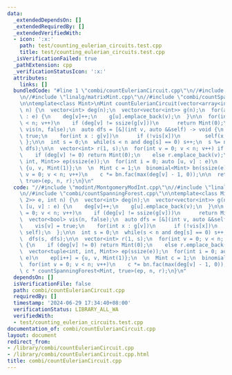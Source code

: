 ```yaml
---
data:
  _extendedDependsOn: []
  _extendedRequiredBy: []
  _extendedVerifiedWith:
  - icon: ':x:'
    path: test/counting_eulerian_circuits.test.cpp
    title: test/counting_eulerian_circuits.test.cpp
  _isVerificationFailed: true
  _pathExtension: cpp
  _verificationStatusIcon: ':x:'
  attributes:
    links: []
  bundledCode: "#line 1 \"combi/countEulerianCircuit.cpp\"\n//#include \"modint/MontgomeryModInt.cpp\"\
    \n//#include \"linalg/matrixMint.cpp\"\n//#include \"combi/countSpanningForest.cpp\"\
    \n\ntemplate<class Mint>\nMint countEulerianCircuit(vector<array<int, 2>> e, int\
    \ n) {\n  vector<int> deg(n);\n  vector<vector<int>> g(n);\n  for(auto [u, v]\
    \ : e) {\n    deg[v]++;\n    g[u].emplace_back(v);\n  }\n\n  for(int v = 0; v\
    \ < n; v++)\n    if (deg[v] != ssize(g[v]))\n      return Mint(0);\n\n  vector<bool>\
    \ vis(n, false);\n  auto dfs = [&](int v, auto &&self) -> void {\n    vis[v] =\
    \ true;\n    for(int x : g[v])\n      if (!vis[x])\n        self(x, self);\n \
    \ };\n\n  int s = 0;\n  while(s < n and deg[s] == 0) s++;\n  s %= n;\n  dfs(s,\
    \ dfs);\n\n  vector<int> r(1, s);\n  for(int v = 0; v < n; v++) if (!vis[v]) {\n\
    \    if (deg[v] != 0) return Mint(0);\n    else r.emplace_back(v);\n  }\n\n  vector<tuple<int,\
    \ int, Mint>> ep(ssize(e));\n  for(int i = 0; auto [u, v] : e)\n    ep[i++] =\
    \ {u, v, Mint(1)};\n  \n  Mint c = 1;\n  binomial<Mint> bn(ssize(e));\n  for(int\
    \ v = 0; v < n; v++)\n    c *= bn.fac(max(deg[v] - 1, 0));\n\n  return c * countSpanningForest<Mint,\
    \ true>(ep, n, r);\n}\n"
  code: "//#include \"modint/MontgomeryModInt.cpp\"\n//#include \"linalg/matrixMint.cpp\"\
    \n//#include \"combi/countSpanningForest.cpp\"\n\ntemplate<class Mint>\nMint countEulerianCircuit(vector<array<int,\
    \ 2>> e, int n) {\n  vector<int> deg(n);\n  vector<vector<int>> g(n);\n  for(auto\
    \ [u, v] : e) {\n    deg[v]++;\n    g[u].emplace_back(v);\n  }\n\n  for(int v\
    \ = 0; v < n; v++)\n    if (deg[v] != ssize(g[v]))\n      return Mint(0);\n\n\
    \  vector<bool> vis(n, false);\n  auto dfs = [&](int v, auto &&self) -> void {\n\
    \    vis[v] = true;\n    for(int x : g[v])\n      if (!vis[x])\n        self(x,\
    \ self);\n  };\n\n  int s = 0;\n  while(s < n and deg[s] == 0) s++;\n  s %= n;\n\
    \  dfs(s, dfs);\n\n  vector<int> r(1, s);\n  for(int v = 0; v < n; v++) if (!vis[v])\
    \ {\n    if (deg[v] != 0) return Mint(0);\n    else r.emplace_back(v);\n  }\n\n\
    \  vector<tuple<int, int, Mint>> ep(ssize(e));\n  for(int i = 0; auto [u, v] :\
    \ e)\n    ep[i++] = {u, v, Mint(1)};\n  \n  Mint c = 1;\n  binomial<Mint> bn(ssize(e));\n\
    \  for(int v = 0; v < n; v++)\n    c *= bn.fac(max(deg[v] - 1, 0));\n\n  return\
    \ c * countSpanningForest<Mint, true>(ep, n, r);\n}\n"
  dependsOn: []
  isVerificationFile: false
  path: combi/countEulerianCircuit.cpp
  requiredBy: []
  timestamp: '2024-06-29 17:34:40+08:00'
  verificationStatus: LIBRARY_ALL_WA
  verifiedWith:
  - test/counting_eulerian_circuits.test.cpp
documentation_of: combi/countEulerianCircuit.cpp
layout: document
redirect_from:
- /library/combi/countEulerianCircuit.cpp
- /library/combi/countEulerianCircuit.cpp.html
title: combi/countEulerianCircuit.cpp
---
```

